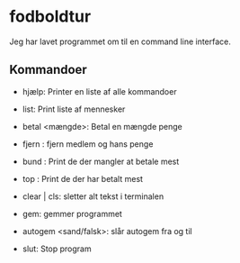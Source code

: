 # fodboldtur
Jeg har lavet programmet om til en command line interface.

## Kommandoer
- hjælp: Printer en liste af alle kommandoer

- list: Print liste af mennesker

- betal <fornavn> <efternavn> <mængde>: Betal en mængde penge

- fjern <fornavn> <efternavn>: fjern medlem og hans penge

- bund <nummer>: Print de <nummer> der mangler at betale mest

- top <nummer>: Print de <nummer> der har betalt mest

- clear | cls: sletter alt tekst i terminalen

- gem: gemmer programmet

- autogem <sand/falsk>: slår autogem fra og til

- slut: Stop program
